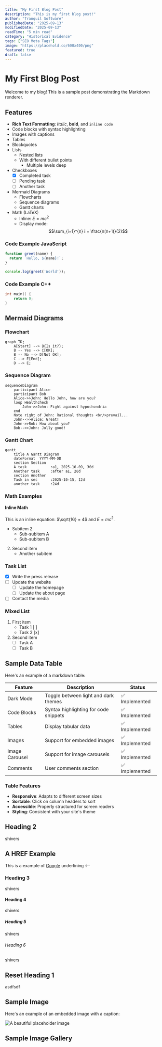 ```yaml
---
title: "My First Blog Post"
description: "This is my first blog post!"
author: "Tranquil Software"
publishedDate: "2025-09-13"
modifiedDate: "2025-09-13"
readTime: "5 min read"
category: "Historical Evidence"
tags: ["SEO Meta Tags"]
image: "https://placehold.co/600x400/png"
featured: true
draft: false
---
```


# My First Blog Post

Welcome to my blog! This is a sample post demonstrating the Markdown renderer.

## Features

- **Rich Text Formatting**: *Italic*, **bold**, and `inline code`
- Code blocks with syntax highlighting
- Images with captions
- Tables
- Blockquotes
- Lists
  - Nested lists
  - With different bullet points
    - Multiple levels deep
- Checkboxes
  - [x] Completed task
  - [ ] Pending task
  - [ ] Another task
- Mermaid Diagrams
  - Flowcharts
  - Sequence diagrams
  - Gantt charts
- Math (LaTeX)
  - Inline: $E = mc^2$
  - Display mode: $$\sum_{i=1}^{n} i = \frac{n(n+1)}{2}$$

### Code Example JavaScript

```javascript
function greet(name) {
  return `Hello, ${name}!`;
}

console.log(greet('World'));
```


### Code Example C++
```cpp
int main() {
    return 0;
}
```

## Mermaid Diagrams

### Flowchart
```mermaid
graph TD;
    A[Start] --> B{Is it?};
    B -- Yes --> C[OK];
    B -- No --> D[Not OK];
    C --> E[End];
    D --> E;
```

### Sequence Diagram
```mermaid
sequenceDiagram
    participant Alice
    participant Bob
    Alice->>John: Hello John, how are you?
    loop Healthcheck
        John->>John: Fight against hypochondria
    end
    Note right of John: Rational thoughts <br/>prevail...
    John-->>Alice: Great!
    John->>Bob: How about you?
    Bob-->>John: Jolly good!
```

### Gantt Chart
```mermaid
gantt
    title A Gantt Diagram
    dateFormat  YYYY-MM-DD
    section Section
    A task           :a1, 2025-10-09, 30d
    Another task     :after a1, 20d
    section Another
    Task in sec      :2025-10-15, 12d
    another task     :24d
```

### Math Examples

#### Inline Math
This is an inline equation: $\sqrt{16} = 4$ and $E = mc^2$.
   - Subitem 2
     - Sub-subitem A
     - Sub-subitem B
2. Second item
   - Another subitem

### Task List
- [x] Write the press release
- [ ] Update the website
  - [ ] Update the homepage
  - [ ] Update the about page
- [ ] Contact the media

### Mixed List
1. First item
   - Task 1 [ ]
   - Task 2 [x]
2. Second item
   - [ ] Task A
   - [ ] Task B

## Sample Data Table

Here's an example of a markdown table:

| Feature | Description | Status |
|---------|-------------|--------|
| Dark Mode | Toggle between light and dark themes | ✅ Implemented |
| Code Blocks | Syntax highlighting for code snippets | ✅ Implemented |
| Tables | Display tabular data | ✅ Implemented |
| Images | Support for embedded images | ✅ Implemented |
| Image Carousel | Support for image carousels | ✅ Implemented |
| Comments | User comments section | ✅ Implemented |

### Table Features

- **Responsive**: Adapts to different screen sizes
- **Sortable**: Click on column headers to sort
- **Accessible**: Properly structured for screen readers
- **Styling**: Consistent with your site's theme

## Heading 2

shivers

## A HREF Example
This is a example of <a href="https://www.google.com">Google</a> underlining <--

### Heading 3

shivers

#### Heading 4

shivers

##### Heading 5

shivers

###### Heading 6

shivers

## Reset Heading 1

asdfsdf


## Sample Image

Here's an example of an embedded image with a caption:

![A beautiful placeholder image](https://placehold.co/600x400)


## Sample Image Gallery


<imagegallery 
  title="My Photo Collection" 
  images='[
    {
      "src": "https://placehold.co/600x400",
      "alt": "Beautiful landscape",
      "caption": "A stunning view of nature"
    },
    {
      "src": "https://placehold.co/600x400",
      "alt": "City skyline",
      "caption": "Urban architecture at night"
    }
  ]' 
/>